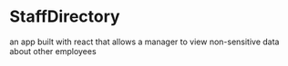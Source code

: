 # StaffDirectory
an app built with react that allows a manager to  view non-sensitive data about other employees
